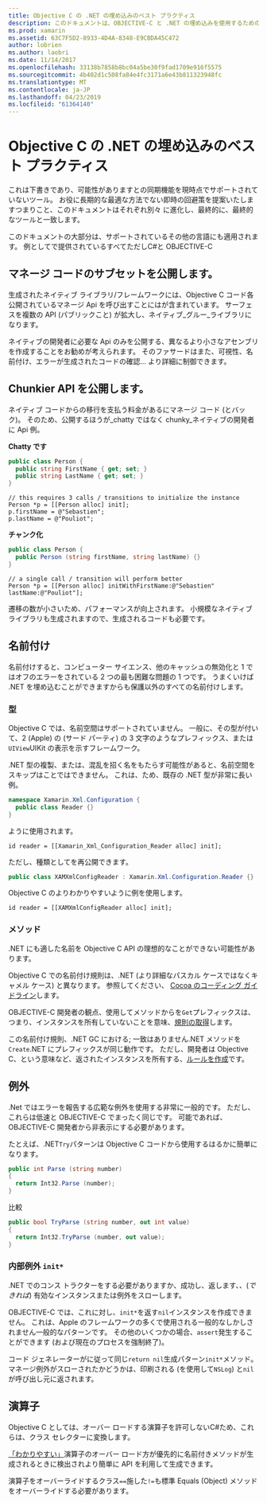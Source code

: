 ```yaml
---
title: Objective C の .NET の埋め込みのベスト プラクティス
description: このドキュメントは、OBJECTIVE-C と .NET の埋め込みを使用するためのさまざまなベスト プラクティスを説明します これは、マネージ コードのサブセットを公開する、chunkier API を公開する、名前付け、および詳細について説明します。
ms.prod: xamarin
ms.assetid: 63C7F5D2-8933-4D4A-8348-E9CBDA45C472
author: lobrien
ms.author: laobri
ms.date: 11/14/2017
ms.openlocfilehash: 33138b7858b8bc04a5be30f9fad1709e916f5575
ms.sourcegitcommit: 4b402d1c508fa84e4fc3171a6e43b811323948fc
ms.translationtype: MT
ms.contentlocale: ja-JP
ms.lasthandoff: 04/23/2019
ms.locfileid: "61364140"
---
```

# <a name="net-embedding-best-practices-for-objective-c"></a>Objective C の .NET の埋め込みのベスト プラクティス

これは下書きであり、可能性がありますとの同期機能を現時点でサポートされていないツール。 お役に長期的な最適な方法でない即時の回避策を提案いたしますつまりこと、このドキュメントはそれぞれ別々 に進化し、最終的に、最終的なツールと一致します。

このドキュメントの大部分は、サポートされているその他の言語にも適用されます。 例としてで提供されているすべてただしC#と OBJECTIVE-C

## <a name="exposing-a-subset-of-the-managed-code"></a>マネージ コードのサブセットを公開します。

生成されたネイティブ ライブラリ/フレームワークには、Objective C コード各公開されているマネージ Api を呼び出すことにはが含まれています。 サーフェスを複数の API (パブリックこと) が拡大し、ネイティブ_グルー_ライブラリになります。

ネイティブの開発者に必要な Api のみを公開する、異なるより小さなアセンブリを作成することをお勧めが考えられます。 そのファサードはまた、可視性、名前付け、エラーが生成されたコードの確認... より詳細に制御できます。

## <a name="exposing-a-chunkier-api"></a>Chunkier API を公開します。

ネイティブ コードからの移行を支払う料金があるにマネージ コード (とバック)。 そのため、公開するほうが_chatty ではなく chunky_ネイティブの開発者に Api 例。

**Chatty です**

```csharp
public class Person {
  public string FirstName { get; set; }
  public string LastName { get; set; }
}
```

```objc
// this requires 3 calls / transitions to initialize the instance
Person *p = [[Person alloc] init];
p.firstName = @"Sebastien";
p.lastName = @"Pouliot";
```

**チャンク化**

```csharp
public class Person {
  public Person (string firstName, string lastName) {}
}
```

```objc
// a single call / transition will perform better
Person *p = [[Person alloc] initWithFirstName:@"Sebastien" lastName:@"Pouliot"];
```

遷移の数が小さいため、パフォーマンスが向上されます。 小規模なネイティブ ライブラリも生成されますので、生成されるコードも必要です。

## <a name="naming"></a>名前付け

名前付けすると、コンピューター サイエンス、他のキャッシュの無効化と 1 ではオフのエラーをされている 2 つの最も困難な問題の 1 つです。 うまくいけば .NET を埋め込むことができますからも保護以外のすべての名前付けします。

### <a name="types"></a>型

Objective C では、名前空間はサポートされていません。 一般に、その型が付いて、2 (Apple) の (サード パーティ) の 3 文字のようなプレフィックス、または`UIView`UIKit の表示を示すフレームワーク。

.NET 型の複製、または、混乱を招く名をもたらす可能性があると、名前空間をスキップはことではできません。 これは、ため、既存の .NET 型が非常に長い例。

```csharp
namespace Xamarin.Xml.Configuration {
  public class Reader {}
}
```

ように使用されます。

```objc
id reader = [[Xamarin_Xml_Configuration_Reader alloc] init];
```

ただし、種類としてを再公開できます。

```csharp
public class XAMXmlConfigReader : Xamarin.Xml.Configuration.Reader {}
```

Objective C のよりわかりやすいように例を使用します。

```objc
id reader = [[XAMXmlConfigReader alloc] init];
```

### <a name="methods"></a>メソッド

.NET にも適した名前を Objective C API の理想的なことができない可能性があります。

Objective C での名前付け規則は、.NET (より詳細なパスカル ケースではなくキャメル ケース) と異なります。
参照してください、 [Cocoa のコーディング ガイドライン](https://developer.apple.com/library/content/documentation/Cocoa/Conceptual/CodingGuidelines/Articles/NamingMethods.html#//apple_ref/doc/uid/20001282-BCIGIJJF)します。

OBJECTIVE-C 開発者の観点、使用してメソッドからを`Get`プレフィックスは、つまり、インスタンスを所有していないことを意味、[規則の取得](https://developer.apple.com/library/content/documentation/CoreFoundation/Conceptual/CFMemoryMgmt/Concepts/Ownership.html#//apple_ref/doc/uid/20001148-SW1)します。

この名前付け規則、.NET GC における; 一致はありません.NET メソッドを`Create`.NET にプレフィックスが同じ動作です。 ただし、開発者は Objective C、という意味など、返されたインスタンスを所有する、[ルールを作成](https://developer.apple.com/library/content/documentation/CoreFoundation/Conceptual/CFMemoryMgmt/Concepts/Ownership.html#//apple_ref/doc/uid/20001148-103029)です。

## <a name="exceptions"></a>例外

.Net ではエラーを報告する広範な例外を使用する非常に一般的です。 ただし、これらは低速と OBJECTIVE-C でまったく同じです。 可能であれば、OBJECTIVE-C 開発者から非表示にする必要があります。

たとえば、.NET`Try`パターンは Objective C コードから使用するはるかに簡単になります。

```csharp
public int Parse (string number)
{
  return Int32.Parse (number);
}
```

比較

```csharp
public bool TryParse (string number, out int value)
{
  return Int32.TryParse (number, out value);
}
```

### <a name="exceptions-inside-init"></a>内部例外 `init*`

.NET でのコンス トラクターをする必要がありますか、成功し、返します、、(_できれば_) 有効なインスタンスまたは例外をスローします。

OBJECTIVE-C では、これに対し、`init*`を返す`nil`インスタンスを作成できません。 これは、Apple のフレームワークの多くで使用される一般的なしかしされません一般的なパターンです。 その他のいくつかの場合、`assert`発生することができます (および現在のプロセスを強制終了)。

コード ジェネレーターがに従って同じ`return nil`生成パターン`init*`メソッド。 マネージ例外がスローされたかどうかは、印刷される (を使用して`NSLog`) と`nil`が呼び出し元に返されます。

## <a name="operators"></a>演算子

Objective C としては、オーバー ロードする演算子を許可しないC#ため、これらは、クラス セレクターに変換します。

[「わかりやすい」](https://docs.microsoft.com/dotnet/standard/design-guidelines/operator-overloads)演算子のオーバー ロード方が優先的に名前付きメソッドが生成されるときに検出されより簡単に API を利用して生成できます。

演算子をオーバーライドするクラス`==`施した`!=`も標準 Equals (Object) メソッドをオーバーライドする必要があります。
